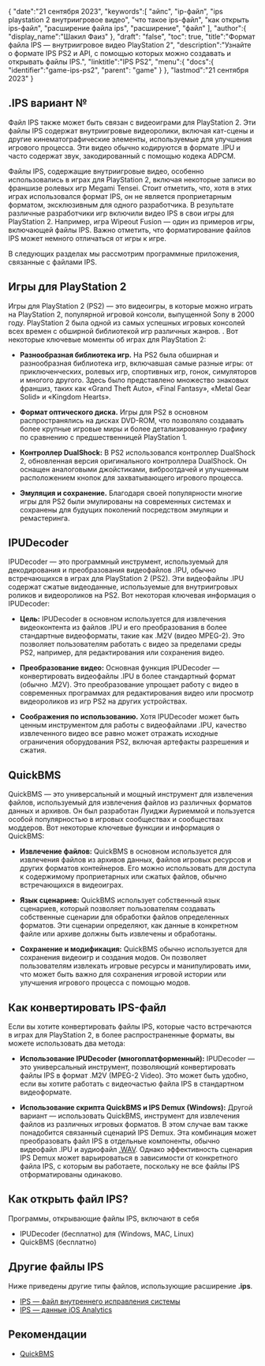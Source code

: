 {
"date":"21 сентября 2023",
   "keywords":[
"айпс",
"ip-файл",
"ips playstation 2 внутриигровое видео",
"что такое ips-файл",
"как открыть ips-файл",
"расширение файла ips",
"расширение",
"файл"
],
   "author":{
"display_name":"Шакил Фаиз"
},
"draft": "false",
"toc": true,
"title":"Формат файла IPS — внутриигровое видео PlayStation 2",
   "description":"Узнайте о формате IPS PS2 и API, с помощью которых можно создавать и открывать файлы IPS.",
"linktitle":"IPS PS2",
   "menu":{
      "docs":{
         "identifier":"game-ips-ps2",
"parent": "game"
}
},
"lastmod":"21 сентября 2023"
}

## .IPS вариант №

Файл IPS также может быть связан с видеоиграми для PlayStation 2. Эти файлы IPS содержат внутриигровые видеоролики, включая кат-сцены и другие кинематографические элементы, используемые для улучшения игрового процесса. Эти видео обычно кодируются в формате .IPU и часто содержат звук, закодированный с помощью кодека ADPCM.

Файлы IPS, содержащие внутриигровые видео, особенно использовались в играх для PlayStation 2, включая некоторые записи во франшизе ролевых игр Megami Tensei. Стоит отметить, что, хотя в этих играх использовался формат IPS, он не является проприетарным форматом, эксклюзивным для одного разработчика. В результате различные разработчики игр включили видео IPS в свои игры для PlayStation 2. Например, игра Wipeout Fusion — один из примеров игры, включающей файлы IPS. Важно отметить, что форматирование файлов IPS может немного отличаться от игры к игре.

В следующих разделах мы рассмотрим программные приложения, связанные с файлами IPS.

## Игры для PlayStation 2

Игры для PlayStation 2 (PS2) — это видеоигры, в которые можно играть на PlayStation 2, популярной игровой консоли, выпущенной Sony в 2000 году. PlayStation 2 была одной из самых успешных игровых консолей всех времен с обширной библиотекой игр различных жанров. . Вот некоторые ключевые моменты об играх для PlayStation 2:

- **Разнообразная библиотека игр.** На PS2 была обширная и разнообразная библиотека игр, включавшая самые разные игры: от приключенческих, ролевых игр, спортивных игр, гонок, симуляторов и многого другого. Здесь было представлено множество знаковых франшиз, таких как «Grand Theft Auto», «Final Fantasy», «Metal Gear Solid» и «Kingdom Hearts».

- **Формат оптического диска.** Игры для PS2 в основном распространялись на дисках DVD-ROM, что позволяло создавать более крупные игровые миры и более детализированную графику по сравнению с предшественницей PlayStation 1.

- **Контроллер DualShock:** В PS2 использовался контроллер DualShock 2, обновленная версия оригинального контроллера DualShock. Он оснащен аналоговыми джойстиками, виброотдачей и улучшенным расположением кнопок для захватывающего игрового процесса.

- **Эмуляция и сохранение.** Благодаря своей популярности многие игры для PS2 были эмулированы на современных системах и сохранены для будущих поколений посредством эмуляции и ремастеринга.

## IPUDecoder

IPUDecoder — это программный инструмент, используемый для декодирования и преобразования видеофайлов .IPU, обычно встречающихся в играх для PlayStation 2 (PS2). Эти видеофайлы .IPU содержат сжатые видеоданные, используемые для внутриигровых роликов и видеороликов на PS2. Вот некоторая ключевая информация о IPUDecoder:

- **Цель:** IPUDecoder в основном используется для извлечения видеоконтента из файлов .IPU и его преобразования в более стандартные видеоформаты, такие как .M2V (видео MPEG-2). Это позволяет пользователям работать с видео за пределами среды PS2, например, для редактирования или сохранения видео.

- **Преобразование видео:** Основная функция IPUDecoder — конвертировать видеофайлы .IPU в более стандартный формат (обычно .M2V). Это преобразование упрощает работу с видео в современных программах для редактирования видео или просмотр видеороликов из игр PS2 на других устройствах.

- **Соображения по использованию.** Хотя IPUDecoder может быть ценным инструментом для работы с видеофайлами .IPU, качество извлеченного видео все равно может отражать исходные ограничения оборудования PS2, включая артефакты разрешения и сжатия.

## QuickBMS

QuickBMS — это универсальный и мощный инструмент для извлечения файлов, используемый для извлечения файлов из различных форматов данных и архивов. Он был разработан Луиджи Ауриеммой и пользуется особой популярностью в игровых сообществах и сообществах моддеров. Вот некоторые ключевые функции и информация о QuickBMS:

- **Извлечение файлов:** QuickBMS в основном используется для извлечения файлов из архивов данных, файлов игровых ресурсов и других форматов контейнеров. Его можно использовать для доступа к содержимому проприетарных или сжатых файлов, обычно встречающихся в видеоиграх.

- **Язык сценариев:** QuickBMS использует собственный язык сценариев, который позволяет пользователям создавать собственные сценарии для обработки файлов определенных форматов. Эти сценарии определяют, как данные в конкретном файле или архиве должны быть извлечены и обработаны.

- **Сохранение и модификация:** QuickBMS обычно используется для сохранения видеоигр и создания модов. Он позволяет пользователям извлекать игровые ресурсы и манипулировать ими, что может быть важно для сохранения игровой истории или улучшения игрового процесса с помощью модов.

## Как конвертировать IPS-файл

Если вы хотите конвертировать файлы IPS, которые часто встречаются в играх для PlayStation 2, в более распространенные форматы, вы можете использовать два метода:

- **Использование IPUDecoder (многоплатформенный):** IPUDecoder — это универсальный инструмент, позволяющий конвертировать файлы IPS в формат .M2V (MPEG-2 Video). Это может быть удобно, если вы хотите работать с видеочастью файла IPS в стандартном видеоформате.

- **Использование скрипта QuickBMS и IPS Demux (Windows):** Другой вариант — использовать QuickBMS, инструмент для извлечения файлов из различных игровых форматов. В этом случае вам также понадобится связанный сценарий IPS Demux. Эта комбинация может преобразовать файл IPS в отдельные компоненты, обычно видеофайл .IPU и аудиофайл [.WAV](/ru/audio/wav/). Однако эффективность сценария IPS Demux может варьироваться в зависимости от конкретного файла IPS, с которым вы работаете, поскольку не все файлы IPS отформатированы одинаково.

## Как открыть файл IPS?

Программы, открывающие файлы IPS, включают в себя

- IPUDecoder (бесплатно) для (Windows, MAC, Linux)
- QuickBMS (бесплатно)

## Другие файлы IPS

Ниже приведены другие типы файлов, использующие расширение **.ips**.

- [IPS — файл внутреннего исправления системы](/ru/game/ips/)
- [IPS — данные iOS Analytics](/ru/misc/ips/)

## Рекомендации
* [QuickBMS](http://aluigi.altervista.org/quickbms.htm)

